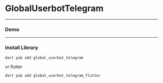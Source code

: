 # GlobalUserbotTelegram


---

### Demo

---

### Install Library

```bash
dart pub add global_userbot_telegram
```

or flutter

```bash
dart pub add global_userbot_telegram_flutter
```
